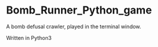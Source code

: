 # Bomb_Runner_Python_game
A bomb defusal crawler, played in the terminal window. 

Written in Python3
